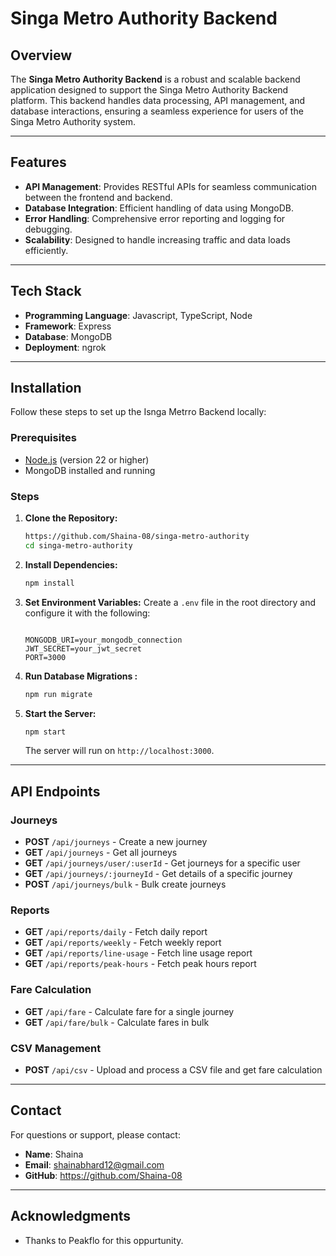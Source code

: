 # Singa Metro Authority Backend

## Overview
The **Singa Metro Authority Backend** is a robust and scalable backend application designed to support the Singa Metro Authority Backend platform. This backend handles data processing, API management, and database interactions, ensuring a seamless experience for users of the Singa Metro Authority system.

---

## Features
- **API Management**: Provides RESTful APIs for seamless communication between the frontend and backend.
- **Database Integration**: Efficient handling of data using MongoDB.
- **Error Handling**: Comprehensive error reporting and logging for debugging.
- **Scalability**: Designed to handle increasing traffic and data loads efficiently.

---

## Tech Stack
- **Programming Language**: Javascript, TypeScript, Node
- **Framework**: Express
- **Database**: MongoDB
- **Deployment**: ngrok

---

## Installation
Follow these steps to set up the Isnga Metrro Backend locally:

### Prerequisites
- [Node.js](https://nodejs.org/) (version 22 or higher)
- MongoDB installed and running
  

### Steps
1. **Clone the Repository:**
   ```bash
   https://github.com/Shaina-08/singa-metro-authority
   cd singa-metro-authority
   ```

2. **Install Dependencies:**
   ```bash
   npm install
   ```

3. **Set Environment Variables:**
   Create a `.env` file in the root directory and configure it with the following:
   ```env
 
   MONGODB_URI=your_mongodb_connection
   JWT_SECRET=your_jwt_secret
   PORT=3000
   ```

4. **Run Database Migrations :**
   ```bash
   npm run migrate
   ```

5. **Start the Server:**
   ```bash
   npm start
   ```
   The server will run on `http://localhost:3000`.

---
## API Endpoints

### Journeys
- **POST** `/api/journeys` - Create a new journey
- **GET** `/api/journeys` - Get all journeys
- **GET** `/api/journeys/user/:userId` - Get journeys for a specific user
- **GET** `/api/journeys/:journeyId` - Get details of a specific journey
- **POST** `/api/journeys/bulk` - Bulk create journeys

### Reports
- **GET** `/api/reports/daily` - Fetch daily report
- **GET** `/api/reports/weekly` - Fetch weekly report
- **GET** `/api/reports/line-usage` - Fetch line usage report
- **GET** `/api/reports/peak-hours` - Fetch peak hours report

### Fare Calculation
- **GET** `/api/fare` - Calculate fare for a single journey
- **GET** `/api/fare/bulk` - Calculate fares in bulk

### CSV Management
- **POST** `/api/csv` - Upload and process a CSV file and get fare calculation

---

## Contact
For questions or support, please contact:
- **Name**: Shaina
- **Email**: shainabhard12@gmail.com
- **GitHub**: https://github.com/Shaina-08

---

## Acknowledgments
- Thanks to Peakflo for this oppurtunity.


